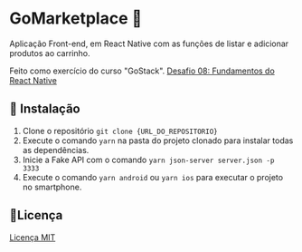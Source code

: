 # GoMarketplace 🛒

Aplicação Front-end, em React Native com as funções de listar e adicionar produtos ao carrinho.

Feito como exercício do curso "GoStack". [Desafio 08: Fundamentos do React Native](https://github.com/rocketseat-education/bootcamp-gostack-desafios/tree/master/desafio-fundamentos-react-native)

## 💾 Instalação

1. Clone o repositório  `git clone {URL_DO_REPOSITORIO}`
2. Execute o comando `yarn`  na pasta do projeto clonado para instalar todas as dependências.
3. Inicie a Fake API com o comando ```yarn json-server server.json -p 3333```
5. Execute o comando `yarn android` ou `yarn ios` para executar o projeto no smartphone.

## 📑Licença

[Licença MIT](http://escolhaumalicenca.com.br/licencas/mit/)
